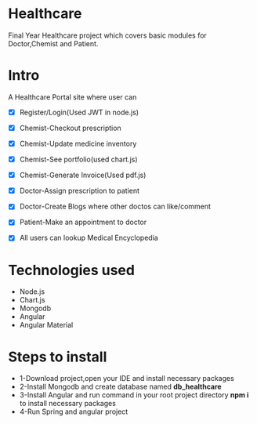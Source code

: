 # Healthcare
Final Year Healthcare project which covers basic modules for Doctor,Chemist and Patient.

# Intro #
A Healthcare Portal site where user can
- [x] Register/Login(Used JWT in node.js)

- [x] Chemist-Checkout prescription
- [x] Chemist-Update medicine inventory
- [x] Chemist-See portfolio(used chart.js)
- [x] Chemist-Generate Invoice(Used pdf.js)

- [x] Doctor-Assign prescription to patient
- [x] Doctor-Create Blogs where other doctos can like/comment

- [x] Patient-Make an appointment to doctor
- [x] All users can lookup Medical Encyclopedia

# Technologies used #

* Node.js 
* Chart.js
* Mongodb
* Angular
* Angular Material

# Steps to install #
* 1-Download project,open your IDE and install necessary packages
* 2-Install Mongodb and create database named **db_healthcare**
* 3-Install Angular and run command in your root project directory **npm i** to install necessary packages
* 4-Run Spring and angular project
